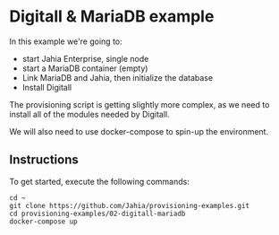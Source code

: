 # Digitall & MariaDB example

In this example we're going to:

* start Jahia Enterprise, single node
* start a MariaDB container (empty)
* Link MariaDB and Jahia, then initialize the database
* Install Digitall

The provisioning script is getting slightly more complex, as we need to install all of the modules needed by Digitall.

We will also need to use docker-compose to spin-up the environment.

## Instructions

To get started, execute the following commands:

```
cd ~
git clone https://github.com/Jahia/provisioning-examples.git
cd provisioning-examples/02-digitall-mariadb
docker-compose up
```

